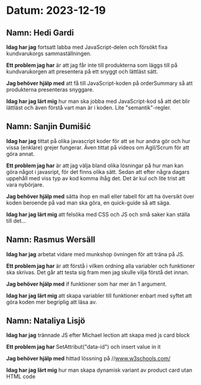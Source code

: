 # Datum: 2023-12-19

## Namn: Hedi Gardi

**Idag har jag** fortsatt labba med JavaScript-delen och försökt fixa kundvarukorgs sammaställningen.

**Ett problem jag har** är att jag får inte till produkterna som läggs till på kundvarukorgen att presentera på ett snyggt och lättläst sätt.

**Jag behöver hjälp med** att få till JavaScript-koden på orderSummary så att produkterna presenteras snyggare.

**Idag har jag lärt mig** hur man ska jobba med JavaScript-kod så att det blir lättläst och även förstå vart man är i koden. Lite "semantik"-regler.

## Namn: Sanjin Đumišić

**Idag har jag** tittat på olika javascript koder för att se hur andra gör och hur vissa (enklare) grejer fungerar. Även tittat på videos om Agil/Scrum för att göra annat.

**Ett problem jag har** är att jag välja bland olika lösningar på hur man kan göra något i javasript, för det finns olika sätt. Sedan att efter några dagars uppehåll med viss typ av kod komma ihåg det. Det är kul och lite trist att vara nybörjare.

**Jag behöver hjälp med** sätta ihop en mall eller tabell för att ha översikt över koden beroende på vad man ska göra, en quick-guide så att säga.

**Idag har jag lärt mig** att felsöka med CSS och JS och små saker kan ställa till det...

## Namn: Rasmus Wersäll

**Idag har jag** arbetat vidare med munkshop övningen för att träna på JS.

**Ett problem jag har** är att förstå i vilken ordning alla variabler och funktioner ska skrivas. Det går att testa sig fram men jag skulle vilja förstå det innan.

**Jag behöver hjälp med** if funktioner som har mer än 1 argument.

**Idag har jag lärt mig** att skapa variabler till funktioner enbart med syftet att göra koden mer begriplig att läsa av.

## Namn: Nataliya Lisjö

**Idag har jag**  trännade JS efter Michael lection att skapa med js card block 

**Ett problem jag har**  SetAttribut("data-id") och insert value in it 

**Jag behöver hjälp med**   hittad lössning på  //www.w3schools.com/

**Idag har jag lärt mig** hur man skapa dynamisk variant av product card utan HTML code 

